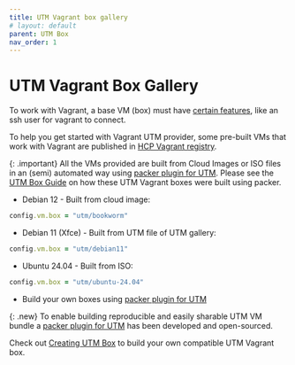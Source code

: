 ```yaml
---
title: UTM Vagrant box gallery
# layout: default
parent: UTM Box
nav_order: 1
---
```


# UTM Vagrant Box Gallery

To work with Vagrant, a base VM (box) must have 
[certain features](https://developer.hashicorp.com/vagrant/docs/boxes/base), like an ssh user for vagrant to connect.

To help you get started with Vagrant UTM provider, some pre-built VMs that work with Vagrant are published in [HCP Vagrant registry](https://portal.cloud.hashicorp.com/vagrant/discover/utm).

{: .important}
All the VMs provided are built from Cloud Images or ISO files in an (semi) automated way using [packer plugin for UTM][packer plugin for UTM]. Please see the [UTM Box Guide][UTM Box Guide] on how these UTM Vagrant boxes were built using packer.

* Debian 12 - Built from cloud image:   
```ruby
config.vm.box = "utm/bookworm"
```

* Debian 11 (Xfce) - Built from UTM file of UTM gallery:   
```ruby
config.vm.box = "utm/debian11"
```

* Ubuntu 24.04 - Built from ISO:
```ruby
config.vm.box = "utm/ubuntu-24.04"
```

* Build your own boxes using [packer plugin for UTM][packer plugin for UTM]
<!-- * ArchLinux ARM -->


{: .new}
To enable building reproducible and easily sharable UTM VM bundle a [packer plugin for UTM][packer plugin for UTM] has been developed and open-sourced. 



Check out [Creating UTM Box](/creating_utm_box.md) to build your own compatible UTM Vagrant box.


[packer plugin for UTM]: https://github.com/naveenrajm7/packer-plugin-utm
[UTM Box Guide]: https://github.com/naveenrajm7/utm-box/blob/main/HowToBuild/DebianUTM.md